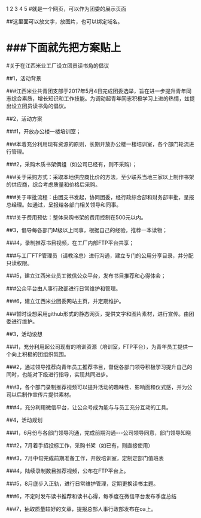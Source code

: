 1
2
3
4
5
#就是一个网页，可以作为团委的展示页面

##这里面可以放文字，放图片，也可以绑定域名。

###下面就先把方案贴上
===

#关于在江西米业工厂设立团员读书角的倡议

##1，活动背景

###江西米业共青团支部于2017年5月4日完成团委选举，旨在进一步提升青年同志综合素质，增长知识和工作技能。为调动起青年同志积极学习上进的热情，兹提出设立团员读书角的倡议。

##2，活动方案

###1，开放办公楼一楼培训室；

###本着充分利用现有资源的原则，长期开放办公楼一楼培训室，各个部门轮流进行管理。

###2，采购木质书架俩组（如公司已经有，则不采购）；

###关于采购方式：采取本地供应商比价的方法，至少联系当地三家以上制作书架的供应商，综合考虑质量和价格后采购。

###关于审批流程：由团支书发起，协同团委，经行政综合部和财务部审批，呈报总经理。如通过，呈报给各部门相关领导和同事。

###关于费用预估：整体采购书架的费用控制在500元以内。

##3，倡导每各部门M级以上同事，根据自己的经验，推荐一本读物；

###4，录制推荐书目视频，在工厂内部FTP平台共享；

###与工厂FTP管理员（请教涂总）进行沟通，建立专门的公用分享目录，并分配只读权限。

###5，建立江西米业员工微信公众平台，发布书目推荐和心得体会；

###公众平台由人事行政部进行日常维护和管理。

###6，建立江西米业团委网站主页，并定期维护。

###暂时设想采用github形式的静态网页，提供文字和图片素材，进行宣传。由团委进行维护。

##3，活动设想

###1，充分利用起公司现有的培训资源（培训室，FTP平台），为青年员工提供一个向上积极的团组织氛围。

###2，通过领导推荐向青年员工推荐书目，督促各部门领导积极学习提升自己的同时，也能对下级进行指导，实现共同进步。

###3，各个部门录制推荐视频可以提升活动的趣味性、影响面和仪式感，并为公司以后制作宣传片提供素材。
	
###4，充分利用微信平台，让公众号成为能与与员工充分互动的工具。

##4，活动规划

###1，6月份与各部门领导沟通，完成前期沟通---公司领导同意，部门领导知晓

###2，7月着手招投标工作，采购书架（如已有，则直接使用）

###3，7月中旬完成前期准备工作，开放培训室，定制定部门值班表

###4，陆续录制数目推荐视频，公布在FTP平台上。

###5，8月底步入正轨，进行日常维护管理，定期更换读书主题。

###6，不定时发布读书推荐和读书心得，每季度在微信平台发布季度总结

###7，抽取质量较好的文章，提报总部人事行政部发布在oa上。

